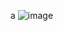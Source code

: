 a
![image](https://user-images.githubusercontent.com/49361619/183808792-65939d4c-4063-439c-8e9e-b85de9e9966b.png)
